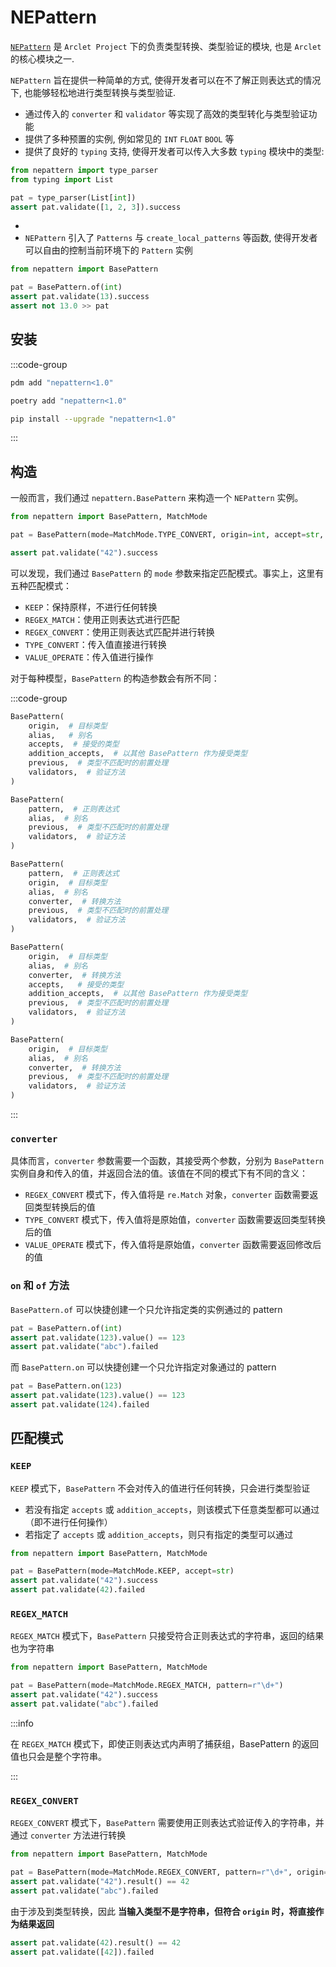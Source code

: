 # NEPattern

[`NEPattern`](https://github.com/ArcletProject/NEPattern) 是 `Arclet Project` 下的负责类型转换、类型验证的模块, 也是 `Arclet` 的核心模块之一.

`NEPattern` 旨在提供一种简单的方式, 使得开发者可以在不了解正则表达式的情况下, 也能够轻松地进行类型转换与类型验证.

- 通过传入的 `converter` 和 `validator` 等实现了高效的类型转化与类型验证功能
- 提供了多种预置的实例, 例如常见的 `INT` `FLOAT` `BOOL` 等
- 提供了良好的 `typing` 支持, 使得开发者可以传入大多数 `typing` 模块中的类型:

```python
from nepattern import type_parser
from typing import List

pat = type_parser(List[int])
assert pat.validate([1, 2, 3]).success
```
- 
- `NEPattern` 引入了 `Patterns` 与 `create_local_patterns` 等函数, 使得开发者可以自由的控制当前环境下的 `Pattern` 实例


```python
from nepattern import BasePattern

pat = BasePattern.of(int)
assert pat.validate(13).success
assert not 13.0 >> pat
```

## 安装

:::code-group
```bash [pdm]
pdm add "nepattern<1.0"
```

```bash [poetry]
poetry add "nepattern<1.0"
```

```bash [pip]
pip install --upgrade "nepattern<1.0"
```

:::

## 构造

一般而言，我们通过 `nepattern.BasePattern` 来构造一个 `NEPattern` 实例。

```python
from nepattern import BasePattern, MatchMode

pat = BasePattern(mode=MatchMode.TYPE_CONVERT, origin=int, accept=str, convert=lambda _, x: int(x))

assert pat.validate("42").success
```

可以发现，我们通过 `BasePattern` 的 `mode` 参数来指定匹配模式。事实上，这里有五种匹配模式：

- `KEEP`：保持原样，不进行任何转换
- `REGEX_MATCH`：使用正则表达式进行匹配
- `REGEX_CONVERT`：使用正则表达式匹配并进行转换
- `TYPE_CONVERT`：传入值直接进行转换
- `VALUE_OPERATE`：传入值进行操作

对于每种模型，`BasePattern` 的构造参数会有所不同：

:::code-group
```python [KEEP]
BasePattern(
    origin,  # 目标类型
    alias,   # 别名
    accepts,  # 接受的类型
    addition_accepts,  # 以其他 BasePattern 作为接受类型
    previous,  # 类型不匹配时的前置处理
    validators,  # 验证方法
)
```

```python [REGEX_MATCH]
BasePattern(
    pattern,  # 正则表达式
    alias,  # 别名
    previous,  # 类型不匹配时的前置处理
    validators,  # 验证方法
)
```

```python [REGEX_MATCH]
BasePattern(
    pattern,  # 正则表达式
    origin,  # 目标类型
    alias,  # 别名
    converter,  # 转换方法
    previous,  # 类型不匹配时的前置处理
    validators,  # 验证方法
)
```

```python [TYPE_CONVERT]
BasePattern(
    origin,  # 目标类型
    alias,  # 别名
    converter,  # 转换方法
    accepts,   # 接受的类型
    addition_accepts,  # 以其他 BasePattern 作为接受类型
    previous,  # 类型不匹配时的前置处理
    validators,  # 验证方法
)
```

```python [VALUE_OPERATE]
BasePattern(
    origin,  # 目标类型
    alias,  # 别名
    converter,  # 转换方法
    previous,  # 类型不匹配时的前置处理
    validators,  # 验证方法
)
```

:::

### `converter`

具体而言，`converter` 参数需要一个函数，其接受两个参数，分别为 `BasePattern` 实例自身和传入的值，并返回合法的值。该值在不同的模式下有不同的含义：

- `REGEX_CONVERT` 模式下，传入值将是 `re.Match` 对象，`converter` 函数需要返回类型转换后的值
- `TYPE_CONVERT` 模式下，传入值将是原始值，`converter` 函数需要返回类型转换后的值
- `VALUE_OPERATE` 模式下，传入值将是原始值，`converter` 函数需要返回修改后的值

### `on` 和 `of` 方法

`BasePattern.of` 可以快捷创建一个只允许指定类的实例通过的 pattern

```python
pat = BasePattern.of(int)
assert pat.validate(123).value() == 123
assert pat.validate("abc").failed
```

而 `BasePattern.on` 可以快捷创建一个只允许指定对象通过的 pattern

```python
pat = BasePattern.on(123)
assert pat.validate(123).value() == 123
assert pat.validate(124).failed
```

## 匹配模式

### `KEEP`

`KEEP` 模式下，`BasePattern` 不会对传入的值进行任何转换，只会进行类型验证

- 若没有指定 `accepts` 或 `addition_accepts`，则该模式下任意类型都可以通过（即不进行任何操作）
- 若指定了 `accepts` 或 `addition_accepts`，则只有指定的类型可以通过

```python
from nepattern import BasePattern, MatchMode

pat = BasePattern(mode=MatchMode.KEEP, accept=str)
assert pat.validate("42").success
assert pat.validate(42).failed
```

### `REGEX_MATCH`

`REGEX_MATCH` 模式下，`BasePattern` 只接受符合正则表达式的字符串，返回的结果也为字符串

```python
from nepattern import BasePattern, MatchMode

pat = BasePattern(mode=MatchMode.REGEX_MATCH, pattern=r"\d+")
assert pat.validate("42").success
assert pat.validate("abc").failed
```

:::info

在 `REGEX_MATCH` 模式下，即使正则表达式内声明了捕获组，BasePattern 的返回值也只会是整个字符串。

:::

### `REGEX_CONVERT`

`REGEX_CONVERT` 模式下，`BasePattern` 需要使用正则表达式验证传入的字符串，并通过 `converter` 方法进行转换

```python
from nepattern import BasePattern, MatchMode

pat = BasePattern(mode=MatchMode.REGEX_CONVERT, pattern=r"\d+", origin=int, convert=lambda _, x: int(x[0]))
assert pat.validate("42").result() == 42
assert pat.validate("abc").failed
```

由于涉及到类型转换，因此 **当输入类型不是字符串，但符合 `origin` 时，将直接作为结果返回**

```python
assert pat.validate(42).result() == 42
assert pat.validate([42]).failed
```

